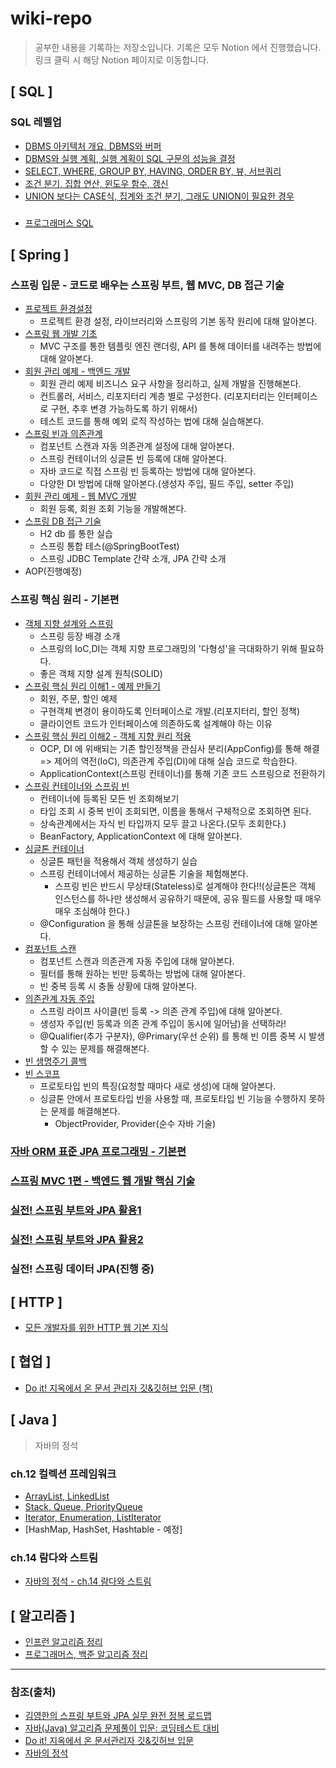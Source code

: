 # wiki-repo
> 공부한 내용을 기록하는 저장소입니다. 기록은 모두 Notion 에서 진행했습니다. 
> <br>링크 클릭 시 해당 Notion 페이지로 이동합니다.

## [ SQL ]

### SQL 레벨업
- [DBMS 아키텍처 개요, DBMS와 버퍼](https://github.com/yoodongan/wiki-repo/blob/master/sql-level-up/sql-1_2.md)
- [DBMS와 실행 계획, 실행 계획이 SQL 구문의 성능을 결정](https://github.com/yoodongan/wiki-repo/blob/master/sql-level-up/sql-3_4.md)
- [SELECT, WHERE, GROUP BY, HAVING, ORDER BY, 뷰, 서브쿼리](https://github.com/yoodongan/wiki-repo/blob/master/sql-level-up/sql-6.md)
- [조건 분기, 집합 연산, 윈도우 함수, 갱신](https://github.com/yoodongan/wiki-repo/blob/master/sql-level-up/sql-7.md)
- [UNION 보다는 CASE식, 집계와 조건 분기, 그래도 UNION이 필요한 경우](https://github.com/yoodongan/wiki-repo/blob/master/sql-level-up/sql-8_9_10.md)

### 
- [프로그래머스 SQL](https://hushed-bite-bb4.notion.site/SQL-Kit-2a759d87910b46d39fed44b892132083)

## [ Spring ]

### 스프링 입문 - 코드로 배우는 스프링 부트, 웹 MVC, DB 접근 기술
  - [프로젝트 환경설정](https://hushed-bite-bb4.notion.site/d56a0de87819409f821a33860613036d)
    - 프로젝트 환경 설정, 라이브러리와 스프링의 기본 동작 원리에 대해 알아본다.
  - [스프링 웹 개발 기초](https://hushed-bite-bb4.notion.site/2690306e2d62428f84df4abd906fe254)
    - MVC 구조를 통한 템플릿 엔진 랜더링, API 를 통해 데이터를 내려주는 방법에 대해 알아본다.
  - [회원 관리 예제 - 백엔드 개발](https://hushed-bite-bb4.notion.site/e03307fac62944f599cc3dd302c488d1)
    - 회원 관리 예제 비즈니스 요구 사항을 정리하고, 실제 개발을 진행해본다.
    - 컨트롤러, 서비스, 리포지터리 계층 별로 구성한다. (리포지터리는 인터페이스로 구현, 추후 변경 가능하도록 하기 위해서)
    - 테스트 코드를 통해 예외 로직 작성하는 법에 대해 실습해본다.
  - [스프링 빈과 의존관계](https://hushed-bite-bb4.notion.site/82cab91a2c36464483fb470878c15b8b)
    - 컴포넌트 스캔과 자동 의존관계 설정에 대해 알아본다.
    - 스프링 컨테이너의 싱글톤 빈 등록에 대해 알아본다.
    - 자바 코드로 직접 스프링 빈 등록하는 방법에 대해 알아본다.
    - 다양한 DI 방법에 대해 알아본다.(생성자 주입, 필드 주입, setter 주입)
  - [회원 관리 예제 - 웹 MVC 개발](https://hushed-bite-bb4.notion.site/MVC-0365389bc7654ed38cb007b3ab156385)
    - 회원 등록, 회원 조회 기능을 개발해본다.
  - [스프링 DB 접근 기술](https://hushed-bite-bb4.notion.site/DB-8581f58688f94c9ca5e1d8d64eb7b29d)
    - H2 db 를 통한 실습
    - 스프링 통합 테스(@SpringBootTest)
    - 스프링 JDBC Template 간략 소개, JPA 간략 소개
  - AOP(진행예정)

### 스프링 핵심 원리 - 기본편
- [객체 지향 설계와 스프링](https://hushed-bite-bb4.notion.site/a5150e5f039e46f7a0fca402e9349e3a)
  - 스프링 등장 배경 소개
  - 스프링의 IoC,DI는 객체 지향 프로그래밍의 '다형성'을 극대화하기 위해 필요하다.
  - 좋은 객체 지향 설계 원칙(SOLID)
- [스프링 핵심 원리 이해1 - 예제 만들기](https://hushed-bite-bb4.notion.site/1-ed958c4776e94c90843288eea9f2745c)
  - 회원, 주문, 할인 예제
  - 구현객체 변경이 용이하도록 인터페이스로 개발.(리포지터리, 할인 정책)
  - 클라이언트 코드가 인터페이스에 의존하도록 설계해야 하는 이유
- [스프링 핵심 원리 이해2 - 객체 지향 원리 적용](https://hushed-bite-bb4.notion.site/2-217f9761d35941b48482c26f075e901f)
  - OCP, DI 에 위배되는 기존 할인정책을 관심사 분리(AppConfig)를 통해 해결
    => 제어의 역전(IoC), 의존관계 주입(DI)에 대해 실습 코드로 학습한다.
  - ApplicationContext(스프링 컨테이너)를 통해 기존 코드 스프링으로 전환하기
- [스프링 컨테이너와 스프링 빈](https://hushed-bite-bb4.notion.site/61baf8b9bcf64e0d9a67602573b563a8)
  - 컨테이너에 등록된 모든 빈 조회해보기
  - 타입 조회 시 중복 빈이 조회되면, 이름을 통해서 구체적으로 조회하면 된다.
  - 상속관계에서는 자식 빈 타입까지 모두 끌고 나온다.(모두 조회한다.)
  - BeanFactory, ApplicationContext 에 대해 알아본다.
- [싱글톤 컨테이너](https://hushed-bite-bb4.notion.site/4851cf0fc1db488fbbdca43826e73f55)
  - 싱글톤 패턴을 적용해서 객체 생성하기 실습
  - 스프링 컨테이너에서 제공하는 싱글톤 기술을 체험해본다.
    - 스프링 빈은 반드시 무상태(Stateless)로 설계해야 한다!!(싱글톤은 객체 인스턴스를 하나만 생성해서 공유하기 때문에, 공유 필드를 사용할 때 매우 매우 조심해야 한다.)
  - @Configuration 을 통해 싱글톤을 보장하는 스프링 컨테이너에 대해 알아본다. 
- [컴포넌트 스캔](https://hushed-bite-bb4.notion.site/b1f7f7be894642c88c6daf3ba73896ed)
  - 컴포넌트 스캔과 의존관계 자동 주입에 대해 알아본다.
  - 필터를 통해 원하는 빈만 등록하는 방법에 대해 알아본다.
  - 빈 중복 등록 시 충돌 상황에 대해 알아본다.
- [의존관계 자동 주입](https://hushed-bite-bb4.notion.site/4df18613bece432f8d043a39dae4dbac)
  - 스프링 라이프 사이클(빈 등록 -> 의존 관계 주입)에 대해 알아본다.
  - 생성자 주입(빈 등록과 의존 관계 주입이 동시에 일어남)을 선택하라!
  - @Qualifier(추가 구분자), @Primary(우선 순위) 를 통해 빈 이름 중복 시 발생할 수 있는 문제를 해결해본다.
- [빈 생명주기 콜백](https://hushed-bite-bb4.notion.site/e84e7d11fda741f7a6b782835db5bc59)
- [빈 스코프](https://hushed-bite-bb4.notion.site/9874fce53e444146b4ffb5c50bd198fb)
  - 프로토타입 빈의 특징(요청할 때마다 새로 생성)에 대해 알아본다.
  - 싱글톤 안에서 프로토타입 빈을 사용할 때, 프로토타입 빈 기능을 수행하지 못하는 문제를 해결해본다.
    - ObjectProvider, Provider(순수 자바 기술)
    
### [자바 ORM 표준 JPA 프로그래밍 - 기본편](https://hushed-bite-bb4.notion.site/ORM-JPA-2b90738c42534637a8b66ae14732ea61)
### [스프링 MVC 1편 - 백엔드 웹 개발 핵심 기술](https://hushed-bite-bb4.notion.site/MVC-1-2cb04880036946169dee14b4316d1681)
### [실전! 스프링 부트와 JPA 활용1](https://hushed-bite-bb4.notion.site/JPA-1-655884e3ef50478d8363163fe90a1ff1)
### [실전! 스프링 부트와 JPA 활용2](https://hushed-bite-bb4.notion.site/JPA-2-63dc4a4df6e642cc9dbeae69490c32f3)
### 실전! 스프링 데이터 JPA(진행 중)

## [ HTTP ]
- [모든 개발자를 위한 HTTP 웹 기본 지식](https://hushed-bite-bb4.notion.site/HTTP-2d99ce4e02524588a767f25d9d096d6a)

## [ 협업 ]
- [Do it! 지옥에서 온 문서 관리자 깃&깃허브 입문 (책)](https://hushed-bite-bb4.notion.site/Git-Github-6376140d1bbf4137a704b6c03531a69c) 

## [ Java ]
> 자바의 정석
### ch.12 컬렉션 프레임워크
- [ArrayList, LinkedList](https://github.com/yoodongan/wiki-repo/blob/master/javajungsuk/collectionsFramework/ch11-1.md)
- [Stack, Queue, PriorityQueue](https://github.com/yoodongan/wiki-repo/blob/master/javajungsuk/collectionsFramework/ch11-2.md)
- [Iterator, Enumeration, ListIterator](https://github.com/yoodongan/wiki-repo/blob/master/javajungsuk/collectionsFramework/ch11-3.md)
- [HashMap, HashSet, Hashtable - 예정]

### ch.14 람다와 스트림
- [자바의 정석 - ch.14 람다와 스트림](https://hushed-bite-bb4.notion.site/Chapter14-fb8ee762f55e4465bfa8531112d4d27b)

## [ 알고리즘 ]
- [인프런 알고리즘 정리](https://hushed-bite-bb4.notion.site/InfLearn-53b9c430b789468f9b4ba05d5b2174bc)
- [프로그래머스, 백준 알고리즘 정리](https://hushed-bite-bb4.notion.site/4e502d1f80be4e4db253e888b33e4aaf?v=69cc9e7d7aae48c6a000fbb1cdd28d31)


---
### 참조(출처)
- [김영한의 스프링 부트와 JPA 실무 완전 정복 로드맵](https://www.inflearn.com/roadmaps/149)
- [자바(Java) 알고리즘 문제풀이 입문: 코딩테스트 대비](https://www.inflearn.com/course/%EC%9E%90%EB%B0%94-%EC%95%8C%EA%B3%A0%EB%A6%AC%EC%A6%98-%EB%AC%B8%EC%A0%9C%ED%92%80%EC%9D%B4-%EC%BD%94%ED%85%8C%EB%8C%80%EB%B9%84)
- [Do it! 지옥에서 온 문서관리자 깃&깃허브 입문](https://product.kyobobook.co.kr/detail/S000001817950)
- [자바의 정석](https://product.kyobobook.co.kr/detail/S000001550352)
